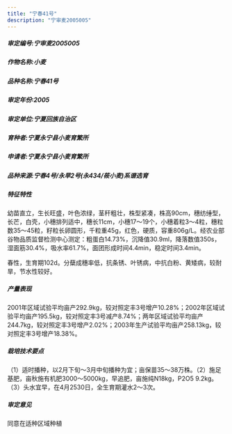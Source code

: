```yaml
---
title: "宁春41号"
description: "宁审麦2005005"
---
```

##### 审定编号:宁审麦2005005

##### 作物名称:小麦

##### 品种名称:宁春41号

##### 审定年份:2005

##### 审定单位:宁夏回族自治区

##### 育种者:宁夏永宁县小麦育繁所

##### 申请者:宁夏永宁县小麦育繁所

##### 品种来源:宁春4号/永旱2号(永434/莜小麦)系谱选育

##### 特征特性
幼苗直立，生长旺盛，叶色浓绿，茎秆粗壮，株型紧凑，株高90cm，穗纺缍型，长芒，白壳，小穗排列适中，穗长11cm，小穗17～19个，小穗着粒3～4粒，穗粒数35～45粒，籽粒长卵圆形，千粒重45g，红色，硬质，容重806g/L。经农业部谷物品质监督检测中心测定：粗蛋白14.73%，沉降值30.9ml，降落数值350s，湿面筋30.4%，吸水率61.7%，面团形成时间4.4min，稳定时间3.4min。
春性，生育期102d。分蘖成穗率低，抗条锈、叶锈病，中抗白粉、黄矮病，较耐旱，节水性较好。


##### 产量表现
2001年区域试验平均亩产292.9kg，较对照定丰3号增产10.28%；2002年区域试验平均亩产195.5kg，较对照定丰3号减产8.74%；两年区域试验平均亩产244.7kg，较对照定丰3号增产2.02%；2003年生产试验平均亩产258.13kg，较对照定丰3号增产18.38%。

##### 栽培技术要点
（1）适时播种，以2月下旬～3月中旬播种为宜；亩保苗35～38万株。（2）施足基肥，亩秋施有机肥3000～5000kg，早追肥，亩施纯N18kg，P2O5 9.2kg。（3）头水宜早，在4月2530日，全生育期灌水2～3次。

##### 审定意见
同意在适种区域种植

